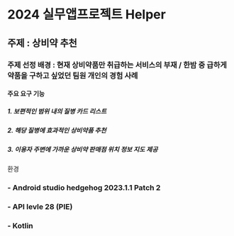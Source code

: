 # 2024 실무앱프로젝트 Helper
## 주제 : 상비약 추천
### 주제 선정 배경 : 현재 상비약품만 취급하는 서비스의 부재 / 한밤 중 급하게 약품을 구하고 싶었던 팀원 개인의 경험 사례
#### 주요 요구 기능 
##### 1. 보편적인 범위 내의 질병 카드 리스트
##### 2. 해당 질병에 효과적인 상비약품 추천
##### 3. 이용자 주변에 가까운 상비약 판매점 위치 정보 지도 제공


환경
### - Android studio hedgehog 2023.1.1 Patch 2
### - API levle 28 (PIE)
### - Kotlin

